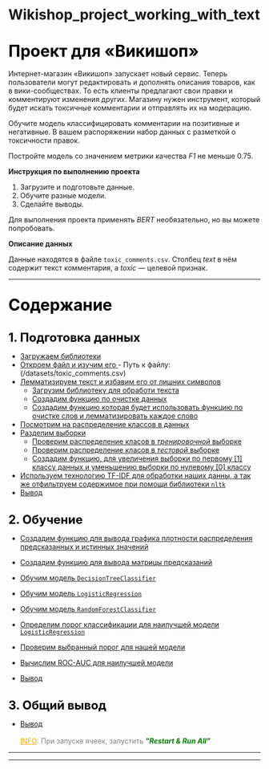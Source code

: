 # Wikishop_project_working_with_text
<br>
<font color='black' size=6> <b>Проект для «Викишоп»</b></font>
<br><br>
Интернет-магазин «Викишоп» запускает новый сервис. Теперь пользователи могут редактировать и дополнять описания товаров, как в вики-сообществах. То есть клиенты предлагают свои правки и комментируют изменения других. Магазину нужен инструмент, который будет искать токсичные комментарии и отправлять их на модерацию. 

Обучите модель классифицировать комментарии на позитивные и негативные. В вашем распоряжении набор данных с разметкой о токсичности правок.

Постройте модель со значением метрики качества *F1* не меньше 0.75. 

**Инструкция по выполнению проекта**

1. Загрузите и подготовьте данные.
2. Обучите разные модели. 
3. Сделайте выводы.

Для выполнения проекта применять *BERT* необязательно, но вы можете попробовать.

**Описание данных**

Данные находятся в файле `toxic_comments.csv`. Столбец *text* в нём содержит текст комментария, а *toxic* — целевой признак.

___
<a id="start"></a><br>
<font color='black' size=6> <b> Содержание</b></font><br><br>


<font color='black' size=5> <b>1. Подготовка данных</b></font><br>


   * <a href='#step_1'> Загружаем библиотеки </a>
   * <a href='#step_1.1'> Откроем файл и изучим его </a>
          - Путь к файлу: (/datasets/toxic_comments.csv)
   * <a href='#step_1.2'> Лемматизируем текст и избавим его от лишних символов </a>
       * <a href='#step_1.2.1'>Загрузим библиотеку для обработи текста </a>
       * <a href='#step_1.2.2'> Создадим функцию по очистке данных</a>
       * <a href='#step_1.2.3'> Создадим функцию которая будет использовать функцию по очистке слов и лемматизировать каждое слово</a>
   * <a href='#step_1.3'> Посмотрим на распределение классов в данных</a>
   * <a href='#step_1.4'> Разделим выборки</a>
      * <a href='#step_1.4.1'> Проверим распределение класов в *тренировочной* выборке</a>
      * <a href='#step_1.4.2'> Проверим распределение класов в *тестовой* выборке</a>
      * <a href='#step_1.4.3'> Создадим функцию, для увеличения выборки по первому [1] классу данных и уменьшению выборки по нулевому [0] классу</a>
   * <a href='#step_1.5'> Используем технологию TF-IDF для обработки наших данны, а так же отфильтруем содержимое при помощи библиотеки `nltk`</a>
   * <a href='#step_1.end'> Вывод </a><br><br>

<font color='black' size=5> <b>2. Обучение</b></font><br>

   * <a href='#step_2'> Создадим функцию для вывода графика плотности распределения предсказанных и истинных значений </a>
   * <a href='#step_2.1'> Создадим функцию для вывода матрицы предсказаний</a>
   * <a href='#step_2.2'> Обучим модель `DecisionTreeClassifier`</a>
   * <a href='#step_2.3'> Обучим модель `LogisticRegression`</a>
   * <a href='#step_2.4'> Обучим модель `RandomForestClassifier`</a>
   * <a href='#step_2.5'> Определим порог классификации для наилучшей модели `LogisticRegression`</a>
   * <a href='#step_2.6'> Проверим выбранный порог для нашей модели</a>
   * <a href='#step_2.7'> Вычислим ROC-AUC для наилучшей модели </a>
  
   * <a href='#step_2.end'> Вывод </a> <br><br>  
      

<font color='black' size=5> <b>3. Общий вывод</b></font><br>


   * <a href='#step_3.end'> Вывод </a>
<br><br>
<font color='orange'><u>INFO</u>:<font color='gray'> При запуске ячеек, запустить <font color='green'><b><i>"Restart & Run All"

----
----

